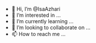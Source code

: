 - 👋 Hi, I’m @IsaAzhari
- 👀 I’m interested in ...
- 🌱 I’m currently learning ...
- 💞️ I’m looking to collaborate on ...
- 📫 How to reach me ...

<!---
IsaAzhari/IsaAzhari is a ✨ special ✨ repository because its `README.md` (this file) appears on your GitHub profile.
You can click the Preview link to take a look at your changes.
--->
